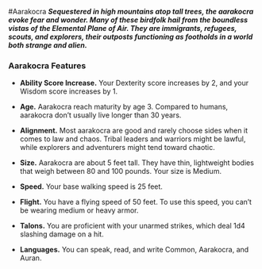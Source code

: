 #Aarakocra
***Sequestered in high mountains atop tall trees, the aarakocra evoke fear and wonder. Many of these birdfolk hail from the boundless vistas of the Elemental Plane of Air. They are immigrants, refugees, scouts, and explorers, their outposts functioning as footholds in a world both strange and alien.***

### Aarakocra Features
- **Ability Score Increase.** Your Dexterity score increases by 2, and your Wisdom score increases by 1.

- **Age.** Aarakocra reach maturity by age 3. Compared to humans, aarakocra don’t usually live longer than 30 years.

- **Alignment.** Most aarakocra are good and rarely choose sides when it comes to law and chaos. Tribal leaders and warriors might be lawful, while explorers and adventurers might tend toward chaotic.

- **Size.** Aarakocra are about 5 feet tall. They have thin, lightweight bodies that weigh between 80 and 100 pounds. Your size is Medium.

- **Speed.** Your base walking speed is 25 feet.

- **Flight.** You have a flying speed of 50 feet. To use this speed, you can’t be wearing medium or heavy armor.

- **Talons.** You are proficient with your unarmed strikes, which deal 1d4 slashing damage on a hit.

- **Languages.** You can speak, read, and write Common, Aarakocra, and Auran.